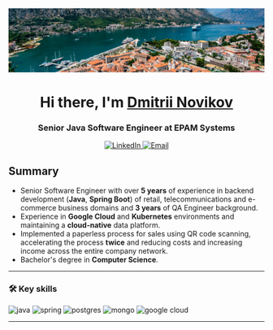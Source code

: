 <div id="header" align="center">
  <img src="img/mont.png" alt="banner">
  <h1>Hi there, I'm <a href="https://www.linkedin.com/in/7nolikov/" target="_blank">Dmitrii Novikov</a></h1>
  <h3>Senior Java Software Engineer at EPAM Systems</h3>
</div>
<div id="socials" align="center">
  <a href="https://www.linkedin.com/in/7nolikov/">
    <img src="https://img.shields.io/badge/LinkedIn-blue?style=for-the-badge&logo=linkedin&logoColor=white" alt="LinkedIn">
  </a>
  <a href="mailto:7nolikov@gmail.com">
    <img src="https://img.shields.io/badge/Gmail-D14836?style=for-the-badge&logo=gmail&logoColor=white" alt="Email">
  </a>
</div>


## Summary
- Senior Software Engineer with over **5 years** of experience in backend development (**Java**, **Spring Boot**) of  retail, telecommunications and e-commerce business domains and **3 years** of QA Engineer background.
- Experience in **Google Cloud** and **Kubernetes** environments and maintaining a **cloud-native** data platform.
- Implemented a paperless process for sales using QR code scanning, accelerating the process **twice** and reducing costs and increasing income across the entire company network.
- Bachelor's degree in **Computer Science**.
---

### 🛠 Key skills
<img src="https://img.shields.io/badge/Java-ED8B00?style=for-the-badge&logo=openjdk&logoColor=white" alt="java">
<img src="https://img.shields.io/badge/Spring-6DB33F?style=for-the-badge&logo=spring&logoColor=white" alt="spring">
<img src="https://img.shields.io/badge/PostgreSQL-316192?style=for-the-badge&logo=postgresql&logoColor=white" alt="postgres">
<img src="https://img.shields.io/badge/MongoDB-4EA94B?style=for-the-badge&logo=mongodb&logoColor=white" alt="mongo">
<img src="https://img.shields.io/badge/Google_Cloud-4285F4?style=for-the-badge&logo=google-cloud&logoColor=white" alt="google cloud">

---
<div id="counter" align="center">
  <img src="https://komarev.com/ghpvc/?username=7nolikov&style=flat-square&color=blue" alt=""/>
</div>
